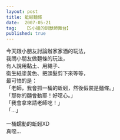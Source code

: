 ```yaml
---
layout: post
title: 蚯蚓麵條
date:  2007-05-21
tag:   【S小姐的訓獸師舞台】
published: true 
---
```

今天跟小朋友討論辦家家酒的玩法，<br>我問小朋友做麵條的玩法，<br>有人說用黏土、用繩子、<br>衛生紙塗黃色、把頭髮剪下來等等，<br>最可怕的是：<br>「老師，我會抓一桶的蚯蚓，然後假裝是麵條。」<br>「那你的麵會動耶！好噁心。」<br>「我會拿來請老師吃！」<br>「...」<br><br>一桶蠕動的蚯蚓XD<br>真噁...